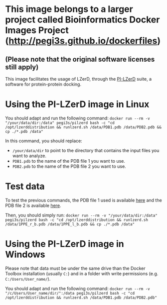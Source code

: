 # This image belongs to a larger project called Bioinformatics Docker Images Project (http://pegi3s.github.io/dockerfiles)
## (Please note that the original software licenses still apply)

This image facilitates the usage of LZerD, through the [PI-LZerD](https://kiharalab.org/proteindocking/pilzerd.php) suite, a software for protein-protein docking.

# Using the PI-LZerD image in Linux

You should adapt and run the following command: `docker run --rm -v "/your/data/dir:/data" pegi3s/pilzerd bash -c "cd /opt/lzerddistribution && runlzerd.sh /data/PDB1.pdb /data/PDB2.pdb && cp ./*.pdb /data"`

In this command, you should replace:

- `/your/data/dir` to point to the directory that contains the input files you want to analyze.
- `PDB1.pdb` to the name of the PDB file 1 you want to use.
- `PDB2.pdb` to the name of the PDB file 2 you want to use.

# Test data

To test the previous commands, the PDB file 1 used is available [here](https://github.com/pegi3s/dockerfiles/tree/master/pilzerd/test_data/1PPE_r_b.pdb) and the PDB file 2 is available [here](https://github.com/pegi3s/dockerfiles/tree/master/pilzerd/test_data/1PPE_l_b.pdb).

Then, you should simply run: `docker run --rm -v "/your/data/dir:/data" pegi3s/pilzerd bash -c "cd /opt/lzerddistribution && runlzerd.sh /data/1PPE_r_b.pdb /data/1PPE_l_b.pdb && cp ./*.pdb /data"`

# Using the PI-LZerD image in Windows

Please note that data must be under the same drive than the Docker Toolbox installation (usually `C:`) and in a folder with write permissions (e.g. `C:/Users/User_name/`).

You should adapt and run the following command: `docker run --rm -v "/c/Users/User_name/dir/":/data pegi3s/pilzerd bash -c "cd /opt/lzerddistribution && runlzerd.sh /data/PDB1.pdb /data/PDB2.pdb"`
